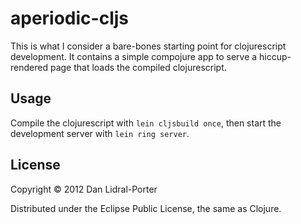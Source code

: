 # aperiodic-cljs

This is what I consider a bare-bones starting point for clojurescript
development. It contains a simple compojure app to serve a hiccup-rendered page
that loads the compiled clojurescript.

## Usage

Compile the clojurescript with `lein cljsbuild once`, then start the development
server with `lein ring server`.

## License

Copyright © 2012 Dan Lidral-Porter

Distributed under the Eclipse Public License, the same as Clojure.
